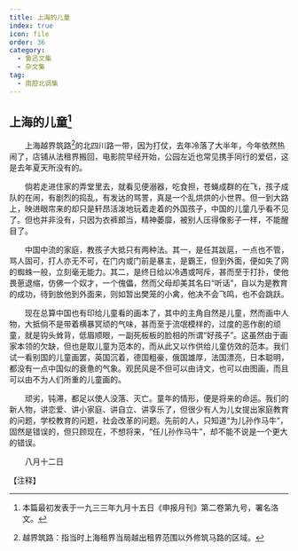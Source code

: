 ```yaml
---
title: 上海的儿童
index: true
icon: file
order: 36
category:
  - 鲁迅文集
  - 杂文集
tag:  
  - 南腔北调集
---
```


## 上海的儿童[^①]

　　上海越界筑路[^②]的北四川路一带，因为打仗，去年冷落了大半年，今年依然热闹了，店铺从法租界搬回，电影院早经开始，公园左近也常见携手同行的爱侣，这是去年夏天所没有的。

　　倘若走进住家的弄堂里去，就看见便溺器，吃食担，苍蝇成群的在飞，孩子成队的在闹，有剧烈的捣乱，有发达的骂詈，真是一个乱烘烘的小世界。但一到大路上，映进眼帘来的却只是轩昂活泼地玩着走着的外国孩子，中国的儿童几乎看不见了。但也并非没有，只因为衣裤郎当，精神萎靡，被别人压得像影子一样，不能醒目了。

　　中国中流的家庭，教孩子大抵只有两种法。其一，是任其跋扈，一点也不管，骂人固可，打人亦无不可，在门内或门前是暴主，是霸王，但到外面，便如失了网的蜘蛛一般，立刻毫无能力。其二，是终日给以冷遇或呵斥，甚而至于打扑，使他畏葸退缩，仿佛一个奴才，一个傀儡，然而父母却美其名曰“听话”，自以为是教育的成功，待到放他到外面来，则如暂出樊笼的小禽，他决不会飞鸣，也不会跳跃。

　　现在总算中国也有印给儿童看的画本了，其中的主角自然是儿童，然而画中人物，大抵倘不是带着横暴冥顽的气味，甚而至于流氓模样的，过度的恶作剧的顽童，就是钩头耸背，低眉顺眼，一副死板板的脸相的所谓“好孩子”。这虽然由于画家本领的欠缺，但也是取儿童为范本的，而从此又以作供给儿童仿效的范本。我们试一看别国的儿童画罢，英国沉着，德国粗豪，俄国雄厚，法国漂亮，日本聪明，都没有一点中国似的衰惫的气象。观民风是不但可以由诗文，也可以由图画，而且可以由不为人们所重的儿童画的。

　　顽劣，钝滞，都足以使人没落、灭亡。童年的情形，便是将来的命运。我们的新人物，讲恋爱、讲小家庭、讲自立、讲享乐了，但很少有人为儿女提出家庭教育的问题，学校教育的问题，社会改革的问题。先前的人，只知道“为儿孙作马牛”，固然是错误的，但只顾现在，不想将来，“任儿孙作马牛”，却不能不说是一个更大的错误。

　　八月十二日

【注释】

[^①]:本篇最初发表于一九三三年九月十五日《申报月刊》第二卷第九号，署名洛文。

[^②]:越界筑路：指当时上海租界当局越出租界范围以外修筑马路的区域。
